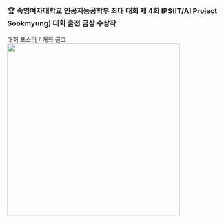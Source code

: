### 🏆 숙명여자대학교 인공지능공학부 최대 대회 제 4회 IPS(IT/AI Project Sookmyung) 대회 출전 금상 수상작

대회 포스터 / 개최 공고
<br>
<img src="https://github.com/user-attachments/assets/206ffff2-cafc-4671-9987-85b6faa75ba0" width="400"/>
